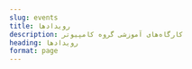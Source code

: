 ```yaml
---
slug: events
title: رویداد‌ها
description: کارگاه‌های آموزشی گروه کامپیوتر
heading: رویدادها
format: page
---
```



